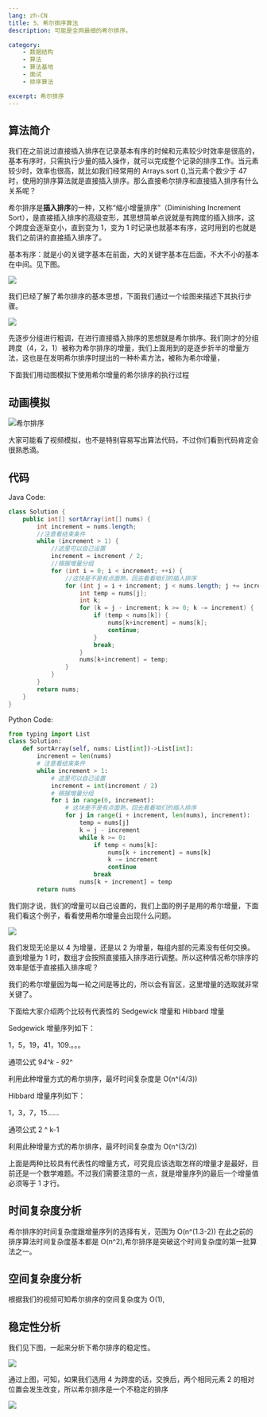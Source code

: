 ```yaml
---
lang: zh-CN
title: 5、希尔排序算法
description: 可能是全网最细的希尔排序。

category: 
    - 数据结构
    - 算法
    - 算法基地
    - 面试
    - 排序算法

excerpt: 希尔排序
---
```



## 算法简介

我们在之前说过直接插入排序在记录基本有序的时候和元素较少时效率是很高的，基本有序时，只需执行少量的插入操作，就可以完成整个记录的排序工作。当元素较少时，效率也很高，就比如我们经常用的 Arrays.sort (),当元素个数少于 47 时，使用的排序算法就是直接插入排序。那么直接希尔排序和直接插入排序有什么关系呢？

希尔排序是**插入排序**的一种，又称“缩小增量排序”（Diminishing Increment Sort），是直接插入排序的高级变形，其思想简单点说就是有跨度的插入排序，这个跨度会逐渐变小，直到变为 1，变为 1 时记录也就基本有序，这时用到的也就是我们之前讲的直接插入排序了。

基本有序：就是小的关键字基本在前面，大的关键字基本在后面，不大不小的基本在中间。见下图。

![](https://chengxuchu-1301103198.cos.ap-beijing.myqcloud.com/Photo/202304161740827.png)

我们已经了解了希尔排序的基本思想，下面我们通过一个绘图来描述下其执行步骤。

![](https://chengxuchu-1301103198.cos.ap-beijing.myqcloud.com/Photo/202304161740573.png)

先逐步分组进行粗调，在进行直接插入排序的思想就是希尔排序。我们刚才的分组跨度（4，2，1）被称为希尔排序的增量，我们上面用到的是逐步折半的增量方法，这也是在发明希尔排序时提出的一种朴素方法，被称为希尔增量，

下面我们用动图模拟下使用希尔增量的希尔排序的执行过程

## 动画模拟

![希尔排序](https://chengxuchu-1301103198.cos.ap-beijing.myqcloud.com/Photo/202304161723910.gif)

大家可能看了视频模拟，也不是特别容易写出算法代码，不过你们看到代码肯定会很熟悉滴。

## 代码

Java Code:

```java
class Solution {
    public int[] sortArray(int[] nums) {
        int increment = nums.length;
        //注意看结束条件
        while (increment > 1) {
            //这里可以自己设置
            increment = increment / 2;
            //根据增量分组
            for (int i = 0; i < increment; ++i) {
                //这快是不是有点面熟，回去看看咱们的插入排序
                for (int j = i + increment; j < nums.length; j += increment) {
                    int temp = nums[j];
                    int k;
                    for (k = j - increment; k >= 0; k -= increment) {
                        if (temp < nums[k]) {
                            nums[k+increment] = nums[k];
                            continue;
                        }
                        break;
                    }
                    nums[k+increment] = temp;
                }
            }
        }
        return nums;
    }
}
```

Python Code:

```python
from typing import List
class Solution:
    def sortArray(self, nums: List[int])->List[int]:
        increment = len(nums)
        # 注意看结束条件
        while increment > 1:
            # 这里可以自己设置
            increment = int(increment / 2)
            # 根据增量分组
            for i in range(0, increment):
                # 这块是不是有点面熟，回去看看咱们的插入排序
                for j in range(i + increment, len(nums), increment):
                    temp = nums[j]
                    k = j - increment
                    while k >= 0:
                        if temp < nums[k]:
                            nums[k + increment] = nums[k]
                            k -= increment
                            continue
                        break
                    nums[k + increment] = temp
        return nums
```

我们刚才说，我们的增量可以自己设置的，我们上面的例子是用的希尔增量，下面我们看这个例子，看看使用希尔增量会出现什么问题。

![](https://chengxuchu-1301103198.cos.ap-beijing.myqcloud.com/Photo/202304161741422.png)

我们发现无论是以 4 为增量，还是以 2 为增量，每组内部的元素没有任何交换。直到增量为 1 时，数组才会按照直接插入排序进行调整。所以这种情况希尔排序的效率是低于直接插入排序呢？

我们的希尔增量因为每一轮之间是等比的，所以会有盲区，这里增量的选取就非常关键了。

下面给大家介绍两个比较有代表性的 Sedgewick 增量和 Hibbard 增量

Sedgewick 增量序列如下：

1，5，19，41，109.。。。

通项公式 9*4^k - 9*2^

利用此种增量方式的希尔排序，最坏时间复杂度是 O(n^(4/3))

Hibbard 增量序列如下：

1，3，7，15......

通项公式 2 ^ k-1

利用此种增量方式的希尔排序，最坏时间复杂度为 O(n^(3/2))

上面是两种比较具有代表性的增量方式，可究竟应该选取怎样的增量才是最好，目前还是一个数学难题。不过我们需要注意的一点，就是增量序列的最后一个增量值必须等于 1 才行。

## 时间复杂度分析

希尔排序的时间复杂度跟增量序列的选择有关，范围为 O(n^(1.3-2)) 在此之前的排序算法时间复杂度基本都是 O(n^2),希尔排序是突破这个时间复杂度的第一批算法之一。

## 空间复杂度分析

根据我们的视频可知希尔排序的空间复杂度为 O(1),

## 稳定性分析

我们见下图，一起来分析下希尔排序的稳定性。

![](https://chengxuchu-1301103198.cos.ap-beijing.myqcloud.com/Photo/202304161741404.png)

通过上图，可知，如果我们选用 4 为跨度的话，交换后，两个相同元素 2 的相对位置会发生改变，所以希尔排序是一个不稳定的排序

![](https://cdn.jsdelivr.net/gh/tan45du/bedphoto2@master/20210122/微信截图_20210128084911.6tmdmz51m2c0.png)
